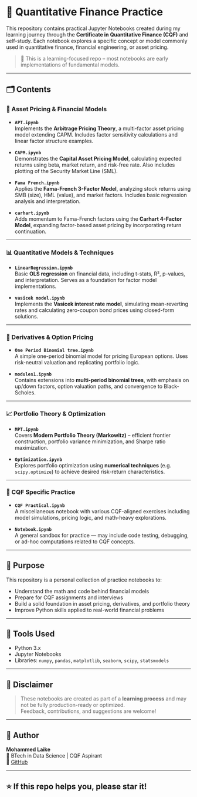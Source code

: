 # 📘 Quantitative Finance Practice

This repository contains practical Jupyter Notebooks created during my learning journey through the **Certificate in Quantitative Finance (CQF)** and self-study. Each notebook explores a specific concept or model commonly used in quantitative finance, financial engineering, or asset pricing.

> 🧠 This is a learning-focused repo – most notebooks are early implementations of fundamental models.

---

## 🗂️ Contents

### 📌 Asset Pricing & Financial Models

- **`APT.ipynb`**  
  Implements the **Arbitrage Pricing Theory**, a multi-factor asset pricing model extending CAPM. Includes factor sensitivity calculations and linear factor structure examples.

- **`CAPM.ipynb`**  
  Demonstrates the **Capital Asset Pricing Model**, calculating expected returns using beta, market return, and risk-free rate. Also includes plotting of the Security Market Line (SML).

- **`Fama French.ipynb`**  
  Applies the **Fama-French 3-Factor Model**, analyzing stock returns using SMB (size), HML (value), and market factors. Includes basic regression analysis and interpretation.

- **`carhart.ipynb`**  
  Adds momentum to Fama-French factors using the **Carhart 4-Factor Model**, expanding factor-based asset pricing by incorporating return continuation.

---

### 📊 Quantitative Models & Techniques

- **`LinearRegression.ipynb`**  
  Basic **OLS regression** on financial data, including t-stats, R², p-values, and interpretation. Serves as a foundation for factor model implementations.

- **`vasicek model.ipynb`**  
  Implements the **Vasicek interest rate model**, simulating mean-reverting rates and calculating zero-coupon bond prices using closed-form solutions.

---

### 🧮 Derivatives & Option Pricing

- **`One Period Binomial tree.ipynb`**  
  A simple one-period binomial model for pricing European options. Uses risk-neutral valuation and replicating portfolio logic.

- **`modules1.ipynb`**  
  Contains extensions into **multi-period binomial trees**, with emphasis on up/down factors, option valuation paths, and convergence to Black-Scholes.

---

### 📈 Portfolio Theory & Optimization

- **`MPT.ipynb`**  
  Covers **Modern Portfolio Theory (Markowitz)** – efficient frontier construction, portfolio variance minimization, and Sharpe ratio maximization.

- **`Optimization.ipynb`**  
  Explores portfolio optimization using **numerical techniques** (e.g. `scipy.optimize`) to achieve desired risk-return characteristics.

---

### 🧪 CQF Specific Practice

- **`CQF Practical.ipynb`**  
  A miscellaneous notebook with various CQF-aligned exercises including model simulations, pricing logic, and math-heavy explorations.

- **`Notebook.ipynb`**  
  A general sandbox for practice — may include code testing, debugging, or ad-hoc computations related to CQF concepts.

---

## 🎯 Purpose

This repository is a personal collection of practice notebooks to:

- Understand the math and code behind financial models
- Prepare for CQF assignments and interviews
- Build a solid foundation in asset pricing, derivatives, and portfolio theory
- Improve Python skills applied to real-world financial problems

---

## 🧰 Tools Used

- Python 3.x  
- Jupyter Notebooks  
- Libraries: `numpy`, `pandas`, `matplotlib`, `seaborn`, `scipy`, `statsmodels`

---

## 📌 Disclaimer

> These notebooks are created as part of a **learning process** and may not be fully production-ready or optimized.  
> Feedback, contributions, and suggestions are welcome!

---

## 👤 Author

**Mohammed Laike**  
📘 BTech in Data Science | CQF Aspirant  
🔗 [GitHub](https://github.com/MohammedLike)

---

## ⭐️ If this repo helps you, please star it!

